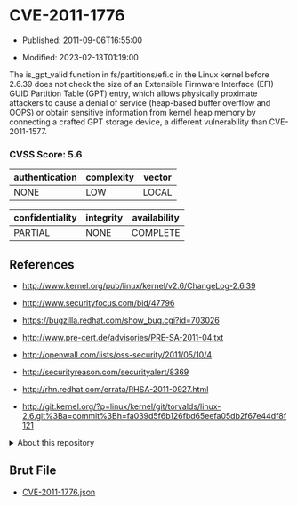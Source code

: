 # CVE-2011-1776

- Published: 2011-09-06T16:55:00

- Modified: 2023-02-13T01:19:00

The is_gpt_valid function in fs/partitions/efi.c in the Linux kernel before 2.6.39 does not check the size of an Extensible Firmware Interface (EFI) GUID Partition Table (GPT) entry, which allows physically proximate attackers to cause a denial of service (heap-based buffer overflow and OOPS) or obtain sensitive information from kernel heap memory by connecting a crafted GPT storage device, a different vulnerability than CVE-2011-1577.

### CVSS Score: **5.6**

| authentication | complexity | vector |
| --- | --- | --- |
| NONE | LOW | LOCAL |

| confidentiality | integrity | availability |
| --- | --- | --- |
| PARTIAL | NONE | COMPLETE |

## References

* http://www.kernel.org/pub/linux/kernel/v2.6/ChangeLog-2.6.39

* http://www.securityfocus.com/bid/47796

* https://bugzilla.redhat.com/show_bug.cgi?id=703026

* http://www.pre-cert.de/advisories/PRE-SA-2011-04.txt

* http://openwall.com/lists/oss-security/2011/05/10/4

* http://securityreason.com/securityalert/8369

* http://rhn.redhat.com/errata/RHSA-2011-0927.html

* http://git.kernel.org/?p=linux/kernel/git/torvalds/linux-2.6.git%3Ba=commit%3Bh=fa039d5f6b126fbd65eefa05db2f67e44df8f121

<details>
<summary>About this repository</summary> 

  This repository is part of the project [Live Hack CVE](https://github.com/Live-Hack-CVE). Main website can be found [www.live-hack.org](https://www.live-hack.org) 
  
  Made by [Sn0wAlice](https://github.com/Sn0wAlice) for the people that care about security and need to have a feed of the latest CVEs. Hope you enjoy it, don't forget to star the repo and follow me on [Twitter](https://twitter.com/Sn0wAlice) and [Github](https://github.com/Sn0wAlice). And that is my [personnal website](https://www.alice-snow.me/)

  - [Home Page](https://github.com/Live-Hack-CVE)
  - [Framework](https://github.com/Live-Hack-CVE/cve-framework)
  - [CVE database](https://github.com/Live-Hack-CVE/full_database)
  - [Changelog](https://github.com/Live-Hack-CVE/Changelog)
</details>

## Brut File

* [CVE-2011-1776.json](https://raw.githubusercontent.com/Live-Hack-CVE/full_database/main/cves/2011/CVE-2011-1776.json)

